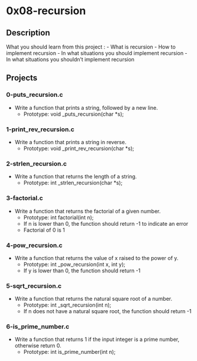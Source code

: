 # **0x08-recursion**

## **Description**
What you should learn from this project :
    - What is recursion
    - How to implement recursion
    - In what situations you should implement recursion
    - In what situations you shouldn’t implement recursion

## **Projects**
### **0-puts_recursion.c**
- Write a function that prints a string, followed by a new line.
    - Prototype: void _puts_recursion(char *s);
### **1-print_rev_recursion.c**
- Write a function that prints a string in reverse.
    - Prototype: void _print_rev_recursion(char *s);
### **2-strlen_recursion.c**
- Write a function that returns the length of a string.
    - Prototype: int _strlen_recursion(char *s);
### **3-factorial.c**
- Write a function that returns the factorial of a given number.
    - Prototype: int factorial(int n);
    - If n is lower than 0, the function should return -1 to indicate an error
    - Factorial of 0 is 1
### **4-pow_recursion.c**
- Write a function that returns the value of x raised to the power of y.
    - Prototype: int _pow_recursion(int x, int y);
    - If y is lower than 0, the function should return -1
### **5-sqrt_recursion.c**
- Write a function that returns the natural square root of a number.
    - Prototype: int _sqrt_recursion(int n);
    - If n does not have a natural square root, the function should return -1
### **6-is_prime_number.c**
- Write a function that returns 1 if the input integer is a prime number, otherwise return 0.
    - Prototype: int is_prime_number(int n);
